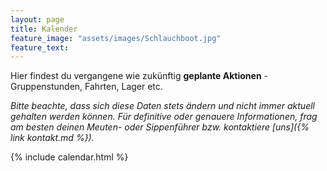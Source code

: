 ```yaml
---
layout: page
title: Kalender
feature_image: "assets/images/Schlauchboot.jpg"
feature_text:
---
```


Hier findest du vergangene wie zukünftig **geplante Aktionen** - Gruppenstunden, Fahrten, Lager etc.


*Bitte beachte, dass sich diese Daten stets ändern und nicht immer aktuell gehalten werden können.
Für definitive oder genauere Informationen, frag am besten deinen Meuten- oder Sippenführer bzw. kontaktiere [uns]({% link kontakt.md %}).*

{% include calendar.html %}

